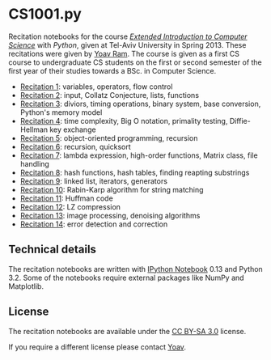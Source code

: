 # CS1001.py

Recitation notebooks for the course [*Extended Introduction to Computer Science*](http://tau-cs1001-py.wikidot.com/previous-2013b) with *Python*, given at Tel-Aviv University in Spring 2013. These recitations were given by [Yoav Ram](http://www.yoavram.com/). The course is given as a first CS course to undergraduate CS students on the first or second semester of the first year of their studies towards a BSc. in Computer Science.


* [Recitation 1](http://nbviewer.ipython.org/urls/raw.github.com/yoavram/CS1001.py/master/recitation1.ipynb): variables, operators, flow control
* [Recitation 2](http://nbviewer.ipython.org/urls/raw.github.com/yoavram/CS1001.py/master/recitation2.ipynb): input, Collatz Conjecture, lists, functions
* [Recitation 3](http://nbviewer.ipython.org/urls/raw.github.com/yoavram/CS1001.py/master/recitation3.ipynb): diviors, timing operations, binary system, base conversion, Python's memory model
* [Recitation 4](http://nbviewer.ipython.org/urls/raw.github.com/yoavram/CS1001.py/master/recitation4.ipynb): time complexity, Big O notation, primality testing, Diffie-Hellman key exchange
* [Recitation 5](http://nbviewer.ipython.org/urls/raw.github.com/yoavram/CS1001.py/master/recitation5.ipynb): object-oriented programming, recursion
* [Recitation 6](http://nbviewer.ipython.org/urls/raw.github.com/yoavram/CS1001.py/master/recitation6.ipynb): recursion, quicksort 
* [Recitation 7](http://nbviewer.ipython.org/urls/raw.github.com/yoavram/CS1001.py/master/recitation7.ipynb): lambda expression, high-order functions, Matrix class, file handling
* [Recitation 8](http://nbviewer.ipython.org/urls/raw.github.com/yoavram/CS1001.py/master/recitation8.ipynb): hash functions, hash tables, finding reapting substrings
* [Recitation 9](http://nbviewer.ipython.org/urls/raw.github.com/yoavram/CS1001.py/master/recitation9.ipynb): linked list, iterators, generators
* [Recitation 10](http://nbviewer.ipython.org/urls/raw.github.com/yoavram/CS1001.py/master/recitation10.ipynb): Rabin-Karp algorithm for string matching
* [Recitation 11](http://nbviewer.ipython.org/urls/raw.github.com/yoavram/CS1001.py/master/recitation11.ipynb): Huffman code
* [Recitation 12](http://nbviewer.ipython.org/urls/raw.github.com/yoavram/CS1001.py/master/recitation12.ipynb): LZ compression
* [Recitation 13](http://nbviewer.ipython.org/urls/raw.github.com/yoavram/CS1001.py/master/recitation13.ipynb): image processing, denoising algorithms
* [Recitation 14](http://nbviewer.ipython.org/urls/raw.github.com/yoavram/CS1001.py/master/recitation14.ipynb): error detection and correction

## Technical details

The recitation notebooks are written with [IPython Notebook](http://ipython.org/) 0.13 and Python 3.2. 
Some of the notebooks require external packages like NumPy and Matplotlib.

## License

The recitation notebooks are available under the [CC BY-SA 3.0](http://creativecommons.org/licenses/by-sa/3.0/) license.

If you require a different license please contact [Yoav](mailto:yoavram+github@gmail.com).

